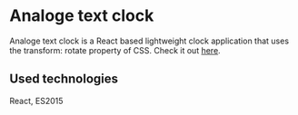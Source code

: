 # Analoge text clock
Analoge text clock is a React based lightweight clock application that uses the transform: rotate property of CSS. Check it out [here](http://hunor.online/clock/index.html). 

## Used technologies
React, ES2015


